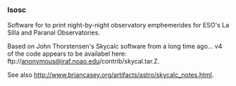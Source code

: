 ### lsosc

Software for to print night-by-night observatory emphemerides for ESO's La Silla and
Paranal Observatories.

Based on John Thorstensen's Skycalc software from a long time ago... v4 of the code
appears to be availabel here: ftp://anonymous@iraf.noao.edu/contrib/skycal.tar.Z.

See also http://www.briancasey.org/artifacts/astro/skycalc_notes.html.

